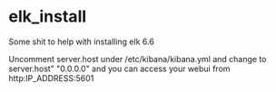 # elk_install
Some shit to help with installing elk 6.6

Uncomment server.host under /etc/kibana/kibana.yml and change to server.host" "0.0.0.0" and you can access your webui from http:IP_ADDRESS:5601
